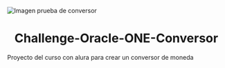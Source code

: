 ![Imagen prueba de conversor](https://user-images.githubusercontent.com/109003188/228401269-44b296c3-b568-402c-bb7a-430a939168dd.png)
<h1 align="center">Challenge-Oracle-ONE-Conversor</h1>
Proyecto del curso con alura para crear un conversor de moneda 
